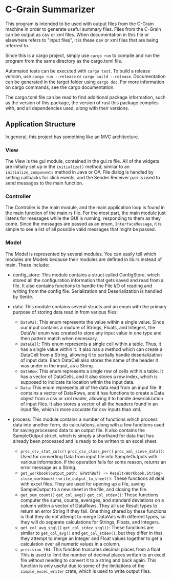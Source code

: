 # C-Grain Summarizer

This program is intended to be used with output files from the C-Grain machine in order to generate useful summary files.
Files from the C-Grain can be output as csv or xml files. When documentation in this file or elsewhere refers to "input files", it is these csv or xml files that are being referred to.

Since this is a cargo project, simply use `cargo run` to compile and run the program from the same directory as the cargo.toml file.

Automated tests can be executed with `cargo test`. To build a release version, use `cargo run --release` or `cargo build --release`. Documentation can be generated in the target folder using `cargo doc`. For more information on cargo commands, see the cargo documentation.

The cargo.toml file can be read to find additional package information, such as the version of this package, the version of rust this package compiles with, and all dependencies used, along with their versions.

## Application Structure

In general, this project has something like an MVC architecture.

### View

The View is the gui module, contained in the gui.rs file. All of the widgets are initially set up in the `initialize()` method, similar to an `initialize_components` method in Java or C#. File dialog is handled by setting callbacks for click events, and the Sender Receiver pair is used to send messages to the main function.

### Controller

The Controller is the main module, and the main application loop is found in the main function of the main.rs file.
For the most part, the main module just listens for messages while the GUI is running, responding to them as they come.
Since the messages are passed as an enum, `InterfaceMessage`, it is simple to see a list of all possible valid messages that might be passed.

### Model

The Model is represented by several modules. You can easily tell which modules are Models because their modules are defined in lib.rs instead of main. These include:

- config_store: This module contains a struct called ConfigStore, which stored all the configuration information that gets saved and read from a file. It also contains functions to handle the File I/O of reading and writing from the config file. Serialization and Deserialization is handled by Serde.
- data: This module contains several structs and an enum with the primary purpose of storing data read in from various files:
  - `DataVal`: This enum represents the value within a single value. Since our input contains a mixture of Strings, Floats, and Integers, the DataVal enum was created to store any input value in one type and then pattern match when necessary.
  - `DataCell`: This enum represents a single cell within a table. Thus, it has a single value within it. It also has a method which can create a DataCell from a String, allowing it to partially handle deserialization of input data. Each DataCell also stores the name of the header it was under in the input, as a String.
  - `DataRow`: This enum represents a single row of cells within a table. It has a vector of DataCells, and it also stores a row index, which is supposed to indicate its location within the input data.
  - `Data`: This enum represents all of the data read from an input file. It contains a vector of DataRows, and it has functions to create a Data object from a csv or xml reader, allowing it to handle deserialization of input files. It also stores a vector of all the headers found in an input file, which is more accurate for csv inputs than xml.

- process: This module contains a number of functions which process data into another form, do calculations, along with a few functions used for saving processed data to an output file. It also contains the SampleOutput struct, which is simply a shorthand for data that has already been processed and is ready to be written to an excel sheet.
  - `proc_csv_stat_cols()` `proc_csv_class_per()` `proc_xml_sieve_data()`: Used for converting Data from input file into SampleOutputs with various information. If the operation fails for some reason, returns an error message as a String.
  - `get_workbook(output_path: &PathBuf) -> Result<Workbook,String>` `close_workbook()` `write_output_to_sheet()`: These functions all deal with excel files. They are used for opening up a file, saving SampleOutput to a new sheet in the file, and closing the file.
  - `get_sum_count()` `get_col_avg()` `get_col_stdev()`: These functions computer the sums, counts, averages, and standard deviations on a column within a vector of DataRows. They all use Result types to return an error String if they fail. One thing shared by these functions is that they do not attempt to merge DataVals with different types, so they will do separate calculations for Strings, Floats, and Integers.
  - `get_col_avg_sngl()` `get_col_stdev_sngl()`: These functions are similar to `get_col_avg()` and `get_col_stdev()`, but they differ in that they attempt to merge an Integer and Float values together to get a calculation over all numeric values in a column.
  - `precision_f64`: This function truncates decimal places from a float. This is used to limit the number of decimal places written to an excel file without needing to convert it to a string and back again. This function is only useful due to some of the limitations of the `simple_excel_writer` crate, which is used to write output files.
